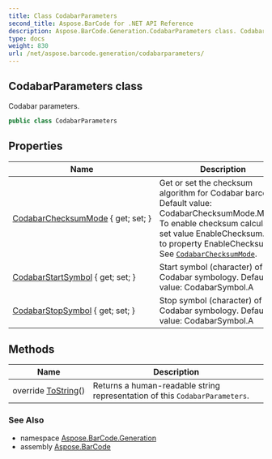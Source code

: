 ```yaml
---
title: Class CodabarParameters
second_title: Aspose.BarCode for .NET API Reference
description: Aspose.BarCode.Generation.CodabarParameters class. Codabar parameters
type: docs
weight: 830
url: /net/aspose.barcode.generation/codabarparameters/
---
```

## CodabarParameters class

Codabar parameters.

```csharp
public class CodabarParameters
```

## Properties

| Name | Description |
| --- | --- |
| [CodabarChecksumMode](../../aspose.barcode.generation/codabarparameters/codabarchecksummode/) { get; set; } | Get or set the checksum algorithm for Codabar barcodes. Default value: CodabarChecksumMode.Mod16. To enable checksum calculation set value EnableChecksum.Yes to property EnableChecksum. See [`CodabarChecksumMode`](./codabarchecksummode/). |
| [CodabarStartSymbol](../../aspose.barcode.generation/codabarparameters/codabarstartsymbol/) { get; set; } | Start symbol (character) of Codabar symbology. Default value: CodabarSymbol.A |
| [CodabarStopSymbol](../../aspose.barcode.generation/codabarparameters/codabarstopsymbol/) { get; set; } | Stop symbol (character) of Codabar symbology. Default value: CodabarSymbol.A |

## Methods

| Name | Description |
| --- | --- |
| override [ToString](../../aspose.barcode.generation/codabarparameters/tostring/)() | Returns a human-readable string representation of this `CodabarParameters`. |

### See Also

* namespace [Aspose.BarCode.Generation](../../aspose.barcode.generation/)
* assembly [Aspose.BarCode](../../)


